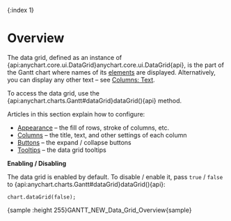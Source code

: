 {:index 1}
# Overview

The data grid, defined as an instance of {api:anychart.core.ui.DataGrid}anychart.core.ui.DataGrid{api}, is the part of the Gantt chart where names of its [elements](Elements) are displayed. Alternatively, you can display any other text – see [Columns: Text](Columns#text_\(labels\)).

To access the data grid, use the {api:anychart.charts.Gantt#dataGrid}dataGrid(){api} method.

Articles in this section explain how to configure:

* [Appearance](Appearance) – the fill of rows, stroke of columns, etc.
* [Columns](Columns) – the title, text, and other settings of each column
* [Buttons](Buttons) – the expand / collapse buttons
* [Tooltips](Tooltips) – the data grid tooltips

**Enabling / Disabling**

The data grid is enabled by default. To disable / enable it, pass `true` / `false` to {api:anychart.charts.Gantt#dataGrid}dataGrid(){api}:

```
chart.dataGrid(false);
```

{sample :height 255}GANTT\_NEW\_Data\_Grid\_Overview{sample}